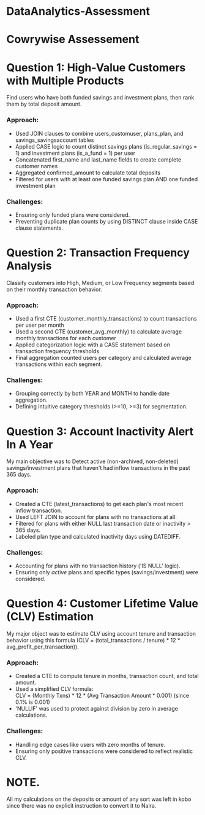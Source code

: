 # DataAnalytics-Assessment
# Cowrywise Assessement

# Question 1: High-Value Customers with Multiple Products

Find users who have both funded savings and investment plans, then rank them by total deposit amount.

### Approach:  
- Used JOIN clauses to combine users_customuser, plans_plan, and savings_savingsaccount tables
- Applied CASE logic to count distinct savings plans (is_regular_savings = 1) and investment plans (is_a_fund = 1) per user
- Concatenated first_name and last_name fields to create complete customer names
- Aggregated confirmed_amount to calculate total deposits
- Filtered for users with at least one funded savings plan AND one funded investment plan

### Challenges:  
- Ensuring only funded plans were considered.
- Preventing duplicate plan counts by using DISTINCT clause inside CASE clause statements.


# Question 2: Transaction Frequency Analysis  

Classify customers into High, Medium, or Low Frequency segments based on their monthly transaction behavior.

### Approach: 
- Used a first CTE (customer_monthly_transactions) to count transactions per user per month
- Used a second CTE (customer_avg_monthly) to calculate average monthly transactions for each customer
- Applied categorization logic with a CASE statement based on transaction frequency thresholds
- Final aggregation counted users per category and calculated average transactions within each segment.

### Challenges:  
- Grouping correctly by both YEAR and MONTH to handle date aggregation.
- Defining intuitive category thresholds (>=10, >=3) for segmentation.


# Question 3: Account Inactivity Alert In A Year  
My main objective was to Detect active (non-archived, non-deleted) savings/investment plans that haven't had inflow transactions in the past 365 days.

### Approach:  
- Created a CTE (latest_transactions) to get each plan's most recent inflow transaction.
- Used LEFT JOIN to account for plans with no transactions at all.
- Filtered for plans with either NULL last transaction date or inactivity > 365 days.
- Labeled plan type and calculated inactivity days using DATEDIFF.

### Challenges:  
- Accounting for plans with no transaction history ('IS NULL' logic).
- Ensuring only *active* plans and specific types (savings/investment) were considered.
  

# Question 4: Customer Lifetime Value (CLV) Estimation
My major object was to estimate CLV using account tenure and transaction behavior using this formula (CLV = (total_transactions / tenure) * 12 * avg_profit_per_transaction)).

### Approach:
- Created a CTE to compute tenure in months, transaction count, and total amount.
- Used a simplified CLV formula:  
  CLV = (Monthly Txns) * 12 * (Avg Transaction Amount * 0.001) (since 0.1% is 0.001)
- 'NULLIF' was used to protect against division by zero in average calculations.

### Challenges:
- Handling edge cases like users with zero months of tenure.
- Ensuring only positive transactions were considered to reflect realistic CLV.

# NOTE.
All my calculations on the deposits or amount of any sort was left in kobo since there was no explicit instruction to convert it to Naira.
